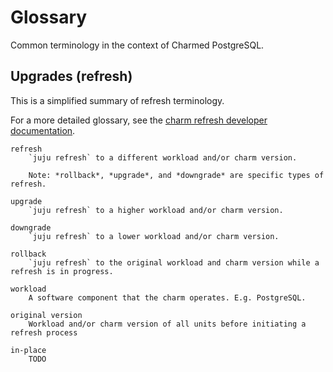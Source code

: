 # Glossary

Common terminology in the context of Charmed PostgreSQL.

## Upgrades (refresh)

This is a simplified summary of refresh terminology. 

For a more detailed glossary, see the [charm refresh  developer documentation](https://canonical-charm-refresh.readthedocs-hosted.com/latest/glossary/). 

```{glossary}
refresh
    `juju refresh` to a different workload and/or charm version.

    Note: *rollback*, *upgrade*, and *downgrade* are specific types of refresh.

upgrade
    `juju refresh` to a higher workload and/or charm version.

downgrade
    `juju refresh` to a lower workload and/or charm version.

rollback
    `juju refresh` to the original workload and charm version while a refresh is in progress.

workload
    A software component that the charm operates. E.g. PostgreSQL.

original version
    Workload and/or charm version of all units before initiating a refresh process

in-place
    TODO
```

<!-- 
out-of-place
https://canonical-charm-refresh.readthedocs-hosted.com/latest/add-to-charm/is-this-for-you/
-->